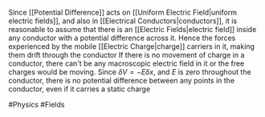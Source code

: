 Since [[Potential Difference]] acts on [[Uniform Electric Field|uniform electric fields]], and also in [[Electrical Conductors|conductors]], it is reasonable to assume that there is an [[Electric Fields|electric field]] inside any conductor with a potential difference across it. Hence the forces experienced by the mobile [[Electric Charge|charge]] carriers in it, making them drift through the conductor
If there is no movement of charge in a conductor, there can't be any macroscopic electric field in it or the free charges would be moving. Since $\delta V=-E\delta x$, and $E$ is zero throughout the conductor, there is no potential difference between any points in the conductor, even if it carries a static charge

#Physics #Fields 